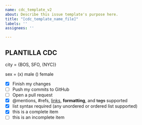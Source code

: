 ```yaml
---
name: cdc_template_v2
about: Describe this issue template's purpose here.
title: "[cdc_template_name_file]"
labels: ''
assignees: ''

---
```


## PLANTILLA CDC

city = {BOS, SFO, (NYC)}

sex = (x) male () female

- [x] Finish my changes
- [ ] Push my commits to GitHub
- [ ] Open a pull request
- [x] @mentions, #refs, [links](), **formatting**, and <del>tags</del> supported
- [x] list syntax required (any unordered or ordered list supported)
- [x] this is a complete item
- [ ] this is an incomplete item
